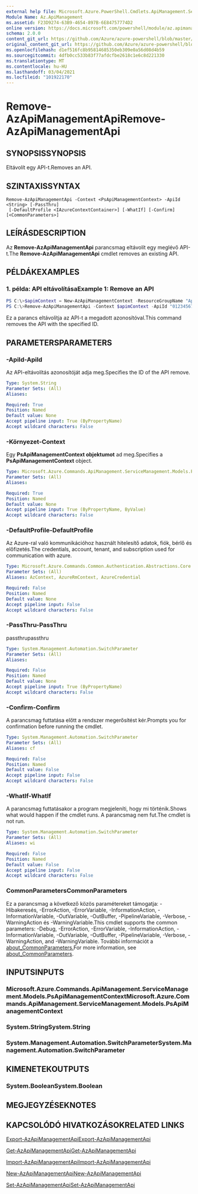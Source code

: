 ```yaml
---
external help file: Microsoft.Azure.PowerShell.Cmdlets.ApiManagement.ServiceManagement.dll-Help.xml
Module Name: Az.ApiManagement
ms.assetid: F23D9274-63B9-4654-897B-6E84757774D2
online version: https://docs.microsoft.com/powershell/module/az.apimanagement/remove-azapimanagementapi
schema: 2.0.0
content_git_url: https://github.com/Azure/azure-powershell/blob/master/src/ApiManagement/ApiManagement/help/Remove-AzApiManagementApi.md
original_content_git_url: https://github.com/Azure/azure-powershell/blob/master/src/ApiManagement/ApiManagement/help/Remove-AzApiManagementApi.md
ms.openlocfilehash: d1ef516fc8b95814685350eb309e0a56d08d4b59
ms.sourcegitcommit: 4dfb0cc533b83f77afdcfbe2618c1e6c8d221330
ms.translationtype: MT
ms.contentlocale: hu-HU
ms.lasthandoff: 03/04/2021
ms.locfileid: "101922170"
---
```

# <span data-ttu-id="1b929-101">Remove-AzApiManagementApi</span><span class="sxs-lookup"><span data-stu-id="1b929-101">Remove-AzApiManagementApi</span></span>

## <span data-ttu-id="1b929-102">SYNOPSIS</span><span class="sxs-lookup"><span data-stu-id="1b929-102">SYNOPSIS</span></span>
<span data-ttu-id="1b929-103">Eltávolít egy API-t.</span><span class="sxs-lookup"><span data-stu-id="1b929-103">Removes an API.</span></span>

## <span data-ttu-id="1b929-104">SZINTAXIS</span><span class="sxs-lookup"><span data-stu-id="1b929-104">SYNTAX</span></span>

```
Remove-AzApiManagementApi -Context <PsApiManagementContext> -ApiId <String> [-PassThru]
 [-DefaultProfile <IAzureContextContainer>] [-WhatIf] [-Confirm] [<CommonParameters>]
```

## <span data-ttu-id="1b929-105">LEÍRÁS</span><span class="sxs-lookup"><span data-stu-id="1b929-105">DESCRIPTION</span></span>
<span data-ttu-id="1b929-106">Az **Remove-AzApiManagementApi** parancsmag eltávolít egy meglévő API-t.</span><span class="sxs-lookup"><span data-stu-id="1b929-106">The **Remove-AzApiManagementApi** cmdlet removes an existing API.</span></span>

## <span data-ttu-id="1b929-107">PÉLDÁK</span><span class="sxs-lookup"><span data-stu-id="1b929-107">EXAMPLES</span></span>

### <span data-ttu-id="1b929-108">1. példa: API eltávolítása</span><span class="sxs-lookup"><span data-stu-id="1b929-108">Example 1: Remove an API</span></span>
```powershell
PS C:\>$apimContext = New-AzApiManagementContext -ResourceGroupName "Api-Default-WestUS" -ServiceName "contoso"
PS C:\>Remove-AzApiManagementApi -Context $apimContext -ApiId "0123456789"
```

<span data-ttu-id="1b929-109">Ez a parancs eltávolítja az API-t a megadott azonosítóval.</span><span class="sxs-lookup"><span data-stu-id="1b929-109">This command removes the API with the specified ID.</span></span>

## <span data-ttu-id="1b929-110">PARAMETERS</span><span class="sxs-lookup"><span data-stu-id="1b929-110">PARAMETERS</span></span>

### <span data-ttu-id="1b929-111">-ApiId</span><span class="sxs-lookup"><span data-stu-id="1b929-111">-ApiId</span></span>
<span data-ttu-id="1b929-112">Az API-eltávolítás azonosítóját adja meg.</span><span class="sxs-lookup"><span data-stu-id="1b929-112">Specifies the ID of the API remove.</span></span>

```yaml
Type: System.String
Parameter Sets: (All)
Aliases:

Required: True
Position: Named
Default value: None
Accept pipeline input: True (ByPropertyName)
Accept wildcard characters: False
```

### <span data-ttu-id="1b929-113">-Környezet</span><span class="sxs-lookup"><span data-stu-id="1b929-113">-Context</span></span>
<span data-ttu-id="1b929-114">Egy **PsApiManagementContext objektumot** ad meg.</span><span class="sxs-lookup"><span data-stu-id="1b929-114">Specifies a **PsApiManagementContext** object.</span></span>

```yaml
Type: Microsoft.Azure.Commands.ApiManagement.ServiceManagement.Models.PsApiManagementContext
Parameter Sets: (All)
Aliases:

Required: True
Position: Named
Default value: None
Accept pipeline input: True (ByPropertyName, ByValue)
Accept wildcard characters: False
```

### <span data-ttu-id="1b929-115">-DefaultProfile</span><span class="sxs-lookup"><span data-stu-id="1b929-115">-DefaultProfile</span></span>
<span data-ttu-id="1b929-116">Az Azure-ral való kommunikációhoz használt hitelesítő adatok, fiók, bérlő és előfizetés.</span><span class="sxs-lookup"><span data-stu-id="1b929-116">The credentials, account, tenant, and subscription used for communication with azure.</span></span>

```yaml
Type: Microsoft.Azure.Commands.Common.Authentication.Abstractions.Core.IAzureContextContainer
Parameter Sets: (All)
Aliases: AzContext, AzureRmContext, AzureCredential

Required: False
Position: Named
Default value: None
Accept pipeline input: False
Accept wildcard characters: False
```

### <span data-ttu-id="1b929-117">-PassThru</span><span class="sxs-lookup"><span data-stu-id="1b929-117">-PassThru</span></span>
<span data-ttu-id="1b929-118">passthru</span><span class="sxs-lookup"><span data-stu-id="1b929-118">passthru</span></span>

```yaml
Type: System.Management.Automation.SwitchParameter
Parameter Sets: (All)
Aliases:

Required: False
Position: Named
Default value: None
Accept pipeline input: True (ByPropertyName)
Accept wildcard characters: False
```

### <span data-ttu-id="1b929-119">-Confirm</span><span class="sxs-lookup"><span data-stu-id="1b929-119">-Confirm</span></span>
<span data-ttu-id="1b929-120">A parancsmag futtatása előtt a rendszer megerősítést kér.</span><span class="sxs-lookup"><span data-stu-id="1b929-120">Prompts you for confirmation before running the cmdlet.</span></span>

```yaml
Type: System.Management.Automation.SwitchParameter
Parameter Sets: (All)
Aliases: cf

Required: False
Position: Named
Default value: False
Accept pipeline input: False
Accept wildcard characters: False
```

### <span data-ttu-id="1b929-121">-WhatIf</span><span class="sxs-lookup"><span data-stu-id="1b929-121">-WhatIf</span></span>
<span data-ttu-id="1b929-122">A parancsmag futtatásakor a program megjeleníti, hogy mi történik.</span><span class="sxs-lookup"><span data-stu-id="1b929-122">Shows what would happen if the cmdlet runs.</span></span>
<span data-ttu-id="1b929-123">A parancsmag nem fut.</span><span class="sxs-lookup"><span data-stu-id="1b929-123">The cmdlet is not run.</span></span>

```yaml
Type: System.Management.Automation.SwitchParameter
Parameter Sets: (All)
Aliases: wi

Required: False
Position: Named
Default value: False
Accept pipeline input: False
Accept wildcard characters: False
```

### <span data-ttu-id="1b929-124">CommonParameters</span><span class="sxs-lookup"><span data-stu-id="1b929-124">CommonParameters</span></span>
<span data-ttu-id="1b929-125">Ez a parancsmag a következő közös paramétereket támogatja: -Hibakeresés, -ErrorAction, -ErrorVariable, -InformationAction, -InformationVariable, -OutVariable, -OutBuffer, -PipelineVariable, -Verbose, -WarningAction és -WarningVariable.</span><span class="sxs-lookup"><span data-stu-id="1b929-125">This cmdlet supports the common parameters: -Debug, -ErrorAction, -ErrorVariable, -InformationAction, -InformationVariable, -OutVariable, -OutBuffer, -PipelineVariable, -Verbose, -WarningAction, and -WarningVariable.</span></span> <span data-ttu-id="1b929-126">További információt a [about_CommonParameters.](http://go.microsoft.com/fwlink/?LinkID=113216)</span><span class="sxs-lookup"><span data-stu-id="1b929-126">For more information, see [about_CommonParameters](http://go.microsoft.com/fwlink/?LinkID=113216).</span></span>

## <span data-ttu-id="1b929-127">INPUTS</span><span class="sxs-lookup"><span data-stu-id="1b929-127">INPUTS</span></span>

### <span data-ttu-id="1b929-128">Microsoft.Azure.Commands.ApiManagement.ServiceManagement.Models.PsApiManagementContext</span><span class="sxs-lookup"><span data-stu-id="1b929-128">Microsoft.Azure.Commands.ApiManagement.ServiceManagement.Models.PsApiManagementContext</span></span>

### <span data-ttu-id="1b929-129">System.String</span><span class="sxs-lookup"><span data-stu-id="1b929-129">System.String</span></span>

### <span data-ttu-id="1b929-130">System.Management.Automation.SwitchParameter</span><span class="sxs-lookup"><span data-stu-id="1b929-130">System.Management.Automation.SwitchParameter</span></span>

## <span data-ttu-id="1b929-131">KIMENETEK</span><span class="sxs-lookup"><span data-stu-id="1b929-131">OUTPUTS</span></span>

### <span data-ttu-id="1b929-132">System.Boolean</span><span class="sxs-lookup"><span data-stu-id="1b929-132">System.Boolean</span></span>

## <span data-ttu-id="1b929-133">MEGJEGYZÉSEK</span><span class="sxs-lookup"><span data-stu-id="1b929-133">NOTES</span></span>

## <span data-ttu-id="1b929-134">KAPCSOLÓDÓ HIVATKOZÁSOK</span><span class="sxs-lookup"><span data-stu-id="1b929-134">RELATED LINKS</span></span>

[<span data-ttu-id="1b929-135">Export-AzApiManagementApi</span><span class="sxs-lookup"><span data-stu-id="1b929-135">Export-AzApiManagementApi</span></span>](./Export-AzApiManagementApi.md)

[<span data-ttu-id="1b929-136">Get-AzApiManagementApi</span><span class="sxs-lookup"><span data-stu-id="1b929-136">Get-AzApiManagementApi</span></span>](./Get-AzApiManagementApi.md)

[<span data-ttu-id="1b929-137">Import-AzApiManagementApi</span><span class="sxs-lookup"><span data-stu-id="1b929-137">Import-AzApiManagementApi</span></span>](./Import-AzApiManagementApi.md)

[<span data-ttu-id="1b929-138">New-AzApiManagementApi</span><span class="sxs-lookup"><span data-stu-id="1b929-138">New-AzApiManagementApi</span></span>](./New-AzApiManagementApi.md)

[<span data-ttu-id="1b929-139">Set-AzApiManagementApi</span><span class="sxs-lookup"><span data-stu-id="1b929-139">Set-AzApiManagementApi</span></span>](./Set-AzApiManagementApi.md)


